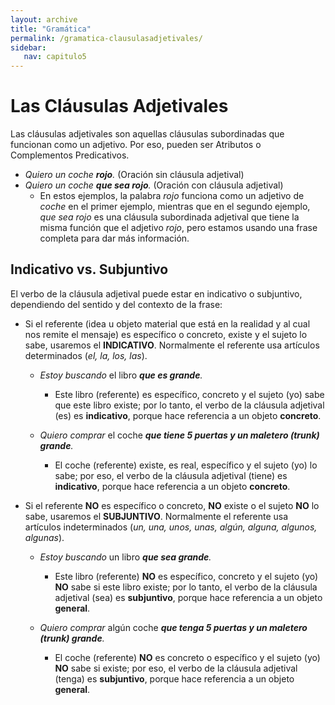 ```yaml
---
layout: archive
title: "Gramática"
permalink: /gramatica-clausulasadjetivales/
sidebar:
   nav: capitulo5
---
```


# Las Cláusulas Adjetivales  
Las cláusulas adjetivales son aquellas cláusulas subordinadas que funcionan como un adjetivo. Por eso, pueden ser Atributos o Complementos Predicativos.  
  - _Quiero un coche **rojo**._ (Oración sin cláusula adjetival)  
  - _Quiero un coche **que sea rojo**._ (Oración con cláusula adjetival)  
    - En estos ejemplos, la palabra _rojo_ funciona como un adjetivo de _coche_ en el primer ejemplo, mientras que en el segundo ejemplo, _que sea rojo_ es una cláusula subordinada adjetival que tiene la misma función que el adjetivo _rojo_, pero estamos usando una frase completa para dar más información.  


## Indicativo vs. Subjuntivo

El verbo de la cláusula adjetival puede estar en indicativo o subjuntivo, dependiendo del sentido y del contexto de la frase:
- Si el referente (idea u objeto material que está en la realidad y al cual nos remite el mensaje) es específico o concreto, existe y el sujeto lo sabe, usaremos el **INDICATIVO**. Normalmente el referente usa artículos determinados (_el, la, los, las_).
  - _Estoy buscando_ el libro _**que es grande**._
    - Este libro (referente) es específico, concreto y el sujeto (yo) sabe que este libro existe; por lo tanto, el verbo de la cláusula adjetival (es) es **indicativo**, porque hace referencia a un objeto **concreto**.

  - _Quiero comprar_ el coche _**que tiene 5 puertas y un maletero (trunk) grande**._
    - El coche (referente) existe, es real, específico y el sujeto (yo) lo sabe; por eso, el verbo de la cláusula adjetival (tiene) es **indicativo**, porque hace referencia a un objeto **concreto**.

- Si el referente **NO** es específico o concreto, **NO** existe o el sujeto **NO** lo sabe, usaremos el **SUBJUNTIVO**. Normalmente el referente usa artículos indeterminados (_un, una, unos, unas, algún, alguna, algunos, algunas_).
  - _Estoy buscando_ un libro _**que sea grande**._  
    - Este libro (referente) **NO** es específico, concreto y el sujeto (yo) **NO** sabe si este libro existe; por lo tanto, el verbo de la cláusula adjetival (sea) es **subjuntivo**, porque hace referencia a un objeto **general**.  

  - _Quiero comprar_ algún coche _**que tenga 5 puertas y un maletero (trunk) grande**._  
    - El coche (referente) **NO** es concreto o específico y el sujeto (yo) **NO** sabe si existe; por eso, el verbo de la cláusula adjetival (tenga) es **subjuntivo**, porque hace referencia a un objeto **general**.   
